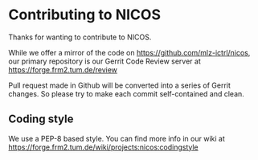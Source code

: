 Contributing to  NICOS
======================

Thanks for wanting to contribute to  NICOS.

While we offer a mirror of the code on https://github.com/mlz-ictrl/nicos,
our primary repository is our Gerrit Code Review server at
https://forge.frm2.tum.de/review

Pull request made in Github will be converted into a series of Gerrit changes.
So please try to make each commit self-contained and clean.


Coding style
------------

We use a PEP-8 based style. You can find more info in our wiki at
https://forge.frm2.tum.de/wiki/projects:nicos:codingstyle
